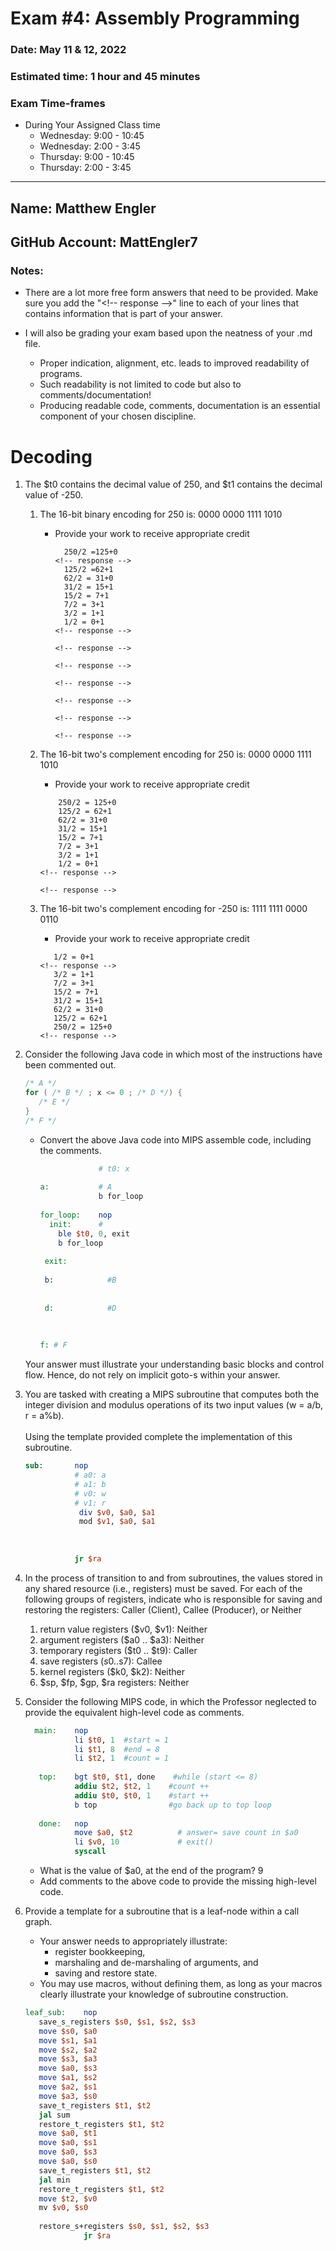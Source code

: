 # Exam #4: Assembly Programming
### Date: May 11 & 12, 2022
### Estimated time: 1 hour and 45 minutes
### Exam Time-frames
* During Your Assigned Class time 
  - Wednesday: 9:00 - 10:45
  - Wednesday: 2:00 - 3:45
  - Thursday: 9:00 - 10:45
  - Thursday: 2:00 - 3:45

---
## Name: Matthew Engler                                                                  <!-- response -->
## GitHub Account: MattEngler7                                                        <!-- response -->

### Notes: 
* There are a lot more free form answers that need to be provided.  Make sure you add the "\<!-- response -->" line to each of your lines that contains information that is part of your answer.

* I will also be grading your exam based upon the neatness of your .md file.
  - Proper indication, alignment, etc. leads to improved readability of programs.
  - Such readability is not limited to code but also to comments/documentation!
  - Producing readable code, comments, documentation is an essential component of your chosen discipline.

# Decoding

1. The $t0 contains the decimal value of 250, and $t1 contains the decimal value of -250.  
   1. The 16-bit binary encoding for 250 is: 0000 0000 1111 1010                              <!-- response -->
      - Provide your work to receive appropriate credit
        ```
          250/2 =125+0                                                     <!-- response -->
          125/2 =62+1
          62/2 = 31+0
          31/2 = 15+1
          15/2 = 7+1
          7/2 = 3+1
          3/2 = 1+1
          1/2 = 0+1                                                        <!-- response -->
                                                                           <!-- response -->
                                                                           <!-- response -->
                                                                           <!-- response -->
                                                                           <!-- response -->
                                                                           <!-- response -->
                                                                           <!-- response -->
        ```

   1. The 16-bit two's complement encoding for 250 is: 0000 0000 1111 1010                     <!-- response -->
      - Provide your work to receive appropriate credit
      ```
          250/2 = 125+0
          125/2 = 62+1
          62/2 = 31+0
          31/2 = 15+1
          15/2 = 7+1
          7/2 = 3+1
          3/2 = 1+1
          1/2 = 0+1                                                        <!-- response -->
                                                                           <!-- response -->
      ```

   1. The 16-bit two's complement encoding for -250 is: 1111 1111 0000 0110                   <!-- response --> 
      - Provide your work to receive appropriate credit
      ```
         1/2 = 0+1                                                                 <!-- response -->
         3/2 = 1+1
         7/2 = 3+1
         15/2 = 7+1
         31/2 = 15+1
         62/2 = 31+0
         125/2 = 62+1
         250/2 = 125+0                                                                  <!-- response -->

      ```

1. Consider the following Java code in which most of the instructions have been commented out.
   ```java
   /* A */
   for ( /* B */ ; x <= 0 ; /* D */) {
      /* E */
   }
   /* F */
   ```
   * Convert the above Java code into MIPS assemble code, including the comments. 
     ```mips
                  # t0: x                                                  <!-- response -->
                                                                           <!-- response -->
     a:           # A                                                      <!-- response -->
                  b for_loop                                               <!-- response -->
                                                                           <!-- response -->
     for_loop:    nop                                                      <!-- response -->
       init:      #                                                        <!-- response -->
         ble $t0, 0, exit                                                  <!-- response -->
         b for_loop                                                        <!-- response -->
                                                                           <!-- response -->
      exit:                                                                <!-- response -->
                                                                           <!-- response -->
      b:            #B                                                     <!-- response -->
                                                                           <!-- response -->
                                                                           <!-- response -->
      d:            #D                                                     <!-- response -->
                                                                           <!-- response -->
                                                                           <!-- response -->
                                                                           <!-- response -->
     f: # F                                                                <!-- response -->
     ```
   Your answer must illustrate your understanding basic blocks and control flow. Hence, do not rely on implicit goto-s within your answer.

1. You are tasked with creating a MIPS subroutine that computes both the integer division and modulus operations of its two input values (w = a/b, r = a%b). <br><br>
Using the template provided complete the implementation of this subroutine.
   ```mips
   sub:       nop
              # a0: a                                                      <!-- response -->
              # a1: b                                                      <!-- response -->
              # v0: w                                                      <!-- response -->
              # v1: r                                                      <!-- response -->
               div $v0, $a0, $a1                                           <!-- response -->
               mod $v1, $a0, $a1                                           <!-- response -->
                                                                           <!-- response -->
                                                                           <!-- response -->
                                                                           <!-- response -->
              jr $ra                                                       <!-- response -->
   ```

1. In the process of transition to and from subroutines, the values stored in any shared resource (i.e., registers) must be saved.  For each of the following groups of registers, indicate who is responsible for saving and restoring the registers: Caller (Client), Callee (Producer), or Neither

   1. return value registers ($v0, $v1): Neither                                  <!-- response -->
   1. argument registers ($a0 .. $a3): Neither                                    <!-- response -->
   1. temporary registers ($t0 .. $t9): Caller                                   <!-- response -->
   1. save registers ($s0..$s7): Callee                                          <!-- response -->
   1. kernel registers ($k0, $k2): Neither                                        <!-- response -->
   1. $sp, $fp, $gp, $ra registers: Neither                                       <!-- response -->

1. Consider the following MIPS code, in which the Professor neglected to provide the equivalent high-level code as comments.
   ```mips                                                                 <!-- response -->
     main:    nop                                                          <!-- response -->
              li $t0, 1  #start = 1                                        <!-- response -->
              li $t1, 8  #end = 8                                          <!-- response -->
              li $t2, 1  #count = 1                                        <!-- response -->
                                                                           <!-- response -->
      top:    bgt $t0, $t1, done    #while (start <= 8)                    <!-- response -->
              addiu $t2, $t2, 1    #count ++                               <!-- response -->  
              addiu $t0, $t0, 1    #start ++                               <!-- response -->
              b top                #go back up to top loop                 <!-- response -->
                                                                           <!-- response -->
      done:   nop                                                          <!-- response -->
              move $a0, $t2          # answer= save count in $a0           <!-- response -->
              li $v0, 10             # exit()                              <!-- response -->
              syscall                                                      <!-- response -->
    ```

    * What is the value of $a0, at the end of the program? 9                <!-- response -->
    * Add comments to the above code to provide the missing high-level code.

1. Provide a template for a subroutine that is a leaf-node within a call graph.
   * Your answer needs to appropriately illustrate:  
     * register bookkeeping,
     * marshaling and de-marshaling of arguments, and
     * saving and restore state.
   * You may use macros, without defining them, as long as your macros clearly illustrate your knowledge of subroutine construction.

   ```mips
   leaf_sub:    nop                                                        <!-- response -->
      save_s_registers $s0, $s1, $s2, $s3
      move $s0, $a0                                                        <!-- response -->
      move $s1, $a1                                                        <!-- response -->
      move $s2, $a2                                                        <!-- response -->
      move $s3, $a3                                                        <!-- response -->
      move $a0, $s3                                                        <!-- response -->
      move $a1, $s2                                                        <!-- response -->
      move $a2, $s1                                                        <!-- response -->
      move $a3, $s0                                                        <!-- response -->
      save_t_registers $t1, $t2                                            <!-- response -->
      jal sum                                                              <!-- response -->
      restore_t_registers $t1, $t2
      move $a0, $t1                                                        <!-- response -->
      move $a0, $s1                                                        <!-- response -->
      move $a0, $s3                                                        <!-- response -->
      move $a0, $s0                                                        <!-- response -->
      save_t_registers $t1, $t2
      jal min
      restore_t_registers $t1, $t2
      move $t2, $v0                                                        <!-- response -->
      mv $v0, $s0                                                          <!-- response -->
                                                                           <!-- response -->
      restore_s+registers $s0, $s1, $s2, $s3                                                                  <!-- response -->
                jr $ra                                                     <!-- response -->
   ```